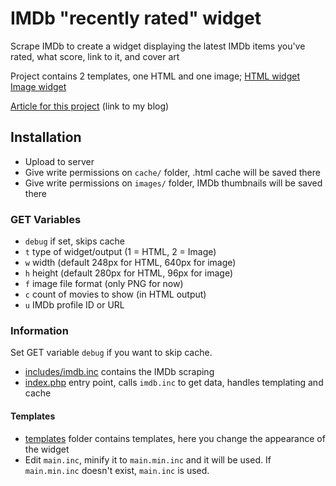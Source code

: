 # IMDb "recently rated" widget
Scrape IMDb to create a widget displaying the latest IMDb items you've rated, what score, link to it, and cover art

Project contains 2 templates, one HTML and one image; [HTML widget](https://dev.asbra.net/imdb/?u=ur33819608) [Image widget](https://dev.asbra.net/imdb/?u=ur33819608&t=2)

[Article for this project](https://asbra.net/php-imdb-my-ratings-widget/) (link to my blog)

## Installation
* Upload to server
* Give write permissions on `cache/` folder, .html cache will be saved there
* Give write permissions on `images/` folder, IMDb thumbnails will be saved there

### GET Variables
* `debug` if set, skips cache
* `t` type of widget/output (1 = HTML, 2 = Image)
* `w` width (default 248px for HTML, 640px for image)
* `h` height (default 280px for HTML, 96px for image)
* `f` image file format (only PNG for now)
* `c` count of movies to show (in HTML output)
* `u` IMDb profile ID or URL

### Information
Set GET variable `debug` if you want to skip cache.

* [includes/imdb.inc](includes/imdb.inc) contains the IMDb scraping
* [index.php](index.php) entry point, calls `imdb.inc` to get data, handles templating and cache

#### Templates
* [templates](templates/) folder contains templates, here you change the appearance of the widget
* Edit `main.inc`, minify it to `main.min.inc` and it will be used. If `main.min.inc` doesn't exist, `main.inc` is used.
